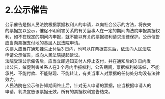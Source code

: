 # 2.公示催告

公示催告是指人民法院根据票据权利人的申请，以向社会公示的方法，将丧失<br />
      的票据加以公示，催促不明利害关系的有关当事人在一定的期间向法院申报票据权<br />
      利，如不在规定的期间内申报，就不能以有关的票据权利请求法律保护。公示催告<br />
      应当向票据支付地的基层人民法院申请。<br />
      失票人应当在通知挂失止付后3 日内，也可以在票据丧失后，依法向人民法院<br />
      申请公示催告，或向人民法院提起诉讼。<br />
      法院受理公示催告后，应当立即通知支付人停止支付，并在通知后的3 日内发<br />
      出公告，催促利害关系人在3 个月内申报权利，公告期间，票据权利被冻结，不能<br />
      承兑、不能付款、不能贴现、不能转让，有关当事人对票据的任何处分均没有法律<br />
      效力。<br />
      人民法院在公示催告知期间终止后，针对无人申请的票据，应当根据申请人的<br />
    申请，判决宣告该票据无效，所有的票据权利宣告结束。